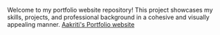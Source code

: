 Welcome to my portfolio website repository! This project showcases my skills, projects, and professional background in a cohesive and visually appealing manner.
<a href="https://aakriti-portfolio.netlify.app/">Aakriti's Portfolio website</a>
